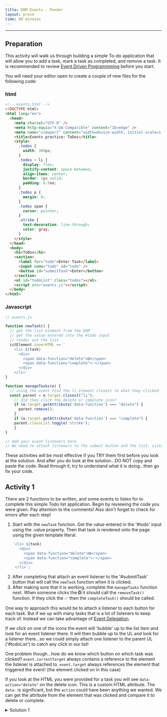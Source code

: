 ```yaml
---
title: DOM Events - Ponder
layout: prove
time: 60 minutes
---
```



- - -

## Preparation

This activity will walk us through building a simple To-do application that will allow you to add a task, mark a task as completed, and remove a task. It is recommended to review [Event Driven Programmming](https://byui-cit.github.io/learning-modules/modules/js/dom-events/prepare1/) before you start.

You will need your editor open to create a couple of new files for the following code:

### html

```html
<!-- events.html -->
<!DOCTYPE html>
<html lang="en">
  <head>
    <meta charset="UTF-8" />
    <meta http-equiv="X-UA-Compatible" content="IE=edge" />
    <meta name="viewport" content="width=device-width, initial-scale=1.0" />
    <title>Events practice: ToDos</title>
    <style>
      .todos {
        width: 300px;
      }
      .todos > li {
        display: flex;
        justify-content: space-between;
        align-items: center;
        border: 1px solid;
        padding: 0.5em;
      }
      .todos p {
        margin: 0;
      }
      .todos span {
        cursor: pointer;
      }
      .strike {
        text-decoration: line-through;
        color: gray;
      }
    </style>
  </head>
  <body>
    <h1>ToDos</h1>
    <section>
      <label for="todo">Enter Task</label>
      <input name="todo" id="todo" />
      <button id="submitTask">Enter</button>
    </section>
    <ul id="todoList" class="todos"></ul>
    <script src="events.js"></script>
  </body>
</html>
```

### Javascript

```javascript
// events.js

function newTask() {
  // get the list element from the DOM
  // get the value entered into the #todo input
  // render out the list 
  istElement.innerHTML += `
    <li> ${task}
      <div>
        <span data-function="delete">❎</span>
        <span data-function="complete">✅</span>
      </div>
    </li>`
}

function manageTasks(e) {
  // using the event find the li element closest to what they clicked
  const parent = e.target.closest("li");
    // did they click the delete or complete icon?
    if (e.target.getAttribute('data-function') === "delete") {
      parent.remove();
    }
    if (e.target.getAttribute('data-function') === "complete") {
    parent.classList.toggle('strike');
    }
}

// Add your event listeners here
// We need to attach listeners to the submit button and the list. Listen for a click, call the 'newTask' function on submit and call the 'manageTasks' function if either of the icons are clicked in the list of tasks.
```

These activities will be most effective if you TRY them first before you look at the solution. And after you do look at the solution...DO NOT copy and paste the code. Read through it, try to understand what it is doing...then go fix your code.

## Activity 1

There are 2 functions to be written, and some events to listen for to complete this simple Todo list application. Begin by reviewing the code you were given. Pay attention to the comments!  Also don't forget to check for errors after each step!

1. Start with the `newTask` function. Get the value entered in the '#todo' input using the .value property. Then that task is rendered onto the page using the given template literal. 
   ```javascript
   `<li> ${task}
      <div>
        <span data-function="delete">❎</span>
        <span data-function="complete">✅</span>
      </div>
    </li>`;
   ```
2. After completing that attach an event listener to the '#submitTask' button that will call the `newTask` function when it is clicked.
3. After making sure that it is working, complete the `manageTasks` function next. When someone clicks the ❎ it should call the `removeTask()` function. If they click the ✅ then the `completeTask()` should be called.

<div class="callout">

One way to approach this would be to attach a listener to each button for each task. But if we up with many tasks that is a lot of listeners to keep track of. Instead we can take advantage of [Event Delegation](https://developer.mozilla.org/en-US/docs/Learn/JavaScript/Building_blocks/Events#event_delegation).

If we click on one of the icons the event will 'bubble' up to the list item and look for an event listener there. It will then bubble up to the UL and look for a listener there...so we could simply attach one listener to the parent UL ('#todoList') to catch any click in our list!

One problem though...how do we know which button on which task was clicked? `event.currentTarget` always contains a reference to the element the listener is attached to. `event.target` always references the element that triggered the event! (the element clicked on in this case)

If you look at the HTML you were provided for a task you will see `data-action="delete"` on the delete icon. This is a custom HTML attribute. The `data-` is significant, but the `action` could have been anything we wanted. We can get the attribute from the element that was clicked and compare it to delete or complete.

 </div>

<details>
<summary>Solution 1</summary>

```javascript
function newTask() {
  // get the list element
    const listElement = document.querySelector('#todoList');
  // get the value entered into the #todo input
    const task = document.querySelector('#todo').value;
  // render out the list
  listElement.innerHTML += `
    <li> ${task}
    <div>
    <span data-function="delete">❎</span>
    <span data-function="complete">✅</span>
    </div>
    </li>`;
}

function manageTasks(e) {
    console.log(e);
  // did they click the delete or complete icon?
  const parent = e.target.closest("li");
  if (e.target.getAttribute("data-function") === "delete") {
    parent.remove();
  }
  if (e.target.getAttribute("data-function") === "complete") {
    parent.classList.toggle("strike");
  }
}

// Add your event listeners here for submit button and the to do list
document.querySelector('#submitTask').addEventListener('click', newTask);
document.querySelector('#todoList').addEventListener('click', manageTasks);
```

</details>
